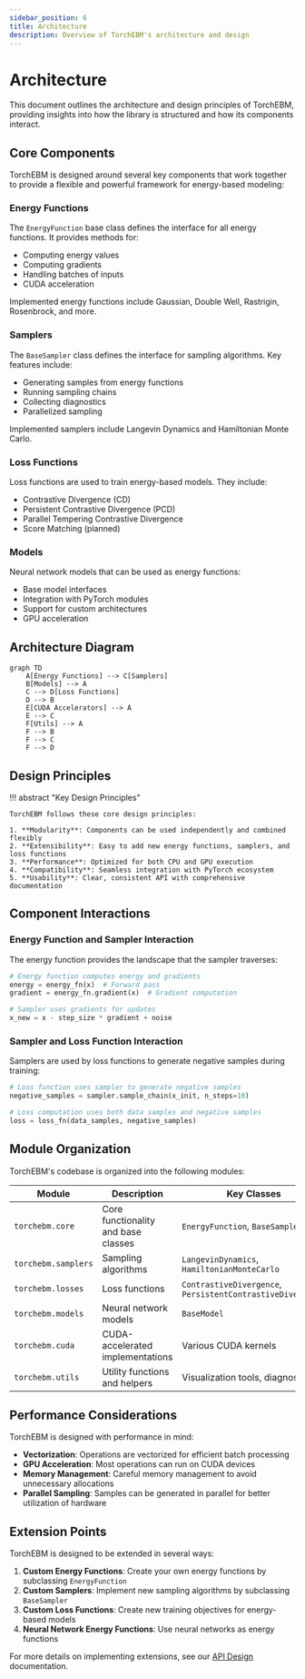 ```yaml
---
sidebar_position: 6
title: Architecture
description: Overview of TorchEBM's architecture and design
---
```


# Architecture

This document outlines the architecture and design principles of TorchEBM, providing insights into how the library is structured and how its components interact.

## Core Components

TorchEBM is designed around several key components that work together to provide a flexible and powerful framework for energy-based modeling:

<div class="grid" markdown>
<div markdown>

### Energy Functions

The `EnergyFunction` base class defines the interface for all energy functions. It provides methods for:

- Computing energy values
- Computing gradients
- Handling batches of inputs
- CUDA acceleration

Implemented energy functions include Gaussian, Double Well, Rastrigin, Rosenbrock, and more.

</div>
<div markdown>

### Samplers

The `BaseSampler` class defines the interface for sampling algorithms. Key features include:

- Generating samples from energy functions
- Running sampling chains
- Collecting diagnostics
- Parallelized sampling

Implemented samplers include Langevin Dynamics and Hamiltonian Monte Carlo.

</div>
</div>

<div class="grid" markdown>
<div markdown>

### Loss Functions

Loss functions are used to train energy-based models. They include:

- Contrastive Divergence (CD)
- Persistent Contrastive Divergence (PCD)
- Parallel Tempering Contrastive Divergence
- Score Matching (planned)

</div>
<div markdown>

### Models

Neural network models that can be used as energy functions:

- Base model interfaces
- Integration with PyTorch modules
- Support for custom architectures
- GPU acceleration

</div>
</div>

## Architecture Diagram

```mermaid
graph TD
    A[Energy Functions] --> C[Samplers]
    B[Models] --> A
    C --> D[Loss Functions]
    D --> B
    E[CUDA Accelerators] --> A
    E --> C
    F[Utils] --> A
    F --> B
    F --> C
    F --> D
```

## Design Principles

!!! abstract "Key Design Principles"

    TorchEBM follows these core design principles:

    1. **Modularity**: Components can be used independently and combined flexibly
    2. **Extensibility**: Easy to add new energy functions, samplers, and loss functions
    3. **Performance**: Optimized for both CPU and GPU execution
    4. **Compatibility**: Seamless integration with PyTorch ecosystem
    5. **Usability**: Clear, consistent API with comprehensive documentation

## Component Interactions

### Energy Function and Sampler Interaction

The energy function provides the landscape that the sampler traverses:

```python
# Energy function computes energy and gradients
energy = energy_fn(x)  # Forward pass
gradient = energy_fn.gradient(x)  # Gradient computation

# Sampler uses gradients for updates
x_new = x - step_size * gradient + noise
```

### Sampler and Loss Function Interaction

Samplers are used by loss functions to generate negative samples during training:

```python
# Loss function uses sampler to generate negative samples
negative_samples = sampler.sample_chain(x_init, n_steps=10)

# Loss computation uses both data samples and negative samples
loss = loss_fn(data_samples, negative_samples)
```

## Module Organization

TorchEBM's codebase is organized into the following modules:

| Module | Description | Key Classes |
|--------|-------------|------------|
| `torchebm.core` | Core functionality and base classes | `EnergyFunction`, `BaseSampler` |
| `torchebm.samplers` | Sampling algorithms | `LangevinDynamics`, `HamiltonianMonteCarlo` |
| `torchebm.losses` | Loss functions | `ContrastiveDivergence`, `PersistentContrastiveDivergence` |
| `torchebm.models` | Neural network models | `BaseModel` |
| `torchebm.cuda` | CUDA-accelerated implementations | Various CUDA kernels |
| `torchebm.utils` | Utility functions and helpers | Visualization tools, diagnostics |

## Performance Considerations

TorchEBM is designed with performance in mind:

- **Vectorization**: Operations are vectorized for efficient batch processing
- **GPU Acceleration**: Most operations can run on CUDA devices
- **Memory Management**: Careful memory management to avoid unnecessary allocations
- **Parallel Sampling**: Samples can be generated in parallel for better utilization of hardware

## Extension Points

TorchEBM is designed to be extended in several ways:

1. **Custom Energy Functions**: Create your own energy functions by subclassing `EnergyFunction`
2. **Custom Samplers**: Implement new sampling algorithms by subclassing `BaseSampler`
3. **Custom Loss Functions**: Create new training objectives for energy-based models
4. **Neural Network Energy Functions**: Use neural networks as energy functions

For more details on implementing extensions, see our [API Design](api_design.md) documentation. 